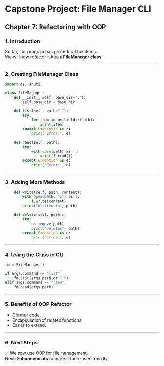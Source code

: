 # Capstone Project: File Manager CLI
## Chapter 7: Refactoring with OOP

### 1. Introduction
So far, our program has procedural functions.  
We will now refactor it into a **FileManager class**.

---

### 2. Creating FileManager Class
```python
import os, shutil

class FileManager:
    def __init__(self, base_dir="."):
        self.base_dir = base_dir

    def list(self, path="."):
        try:
            for item in os.listdir(path):
                print(item)
        except Exception as e:
            print("Error:", e)

    def read(self, path):
        try:
            with open(path) as f:
                print(f.read())
        except Exception as e:
            print("Error:", e)
```

---

### 3. Adding More Methods
```python
    def write(self, path, content):
        with open(path, "w") as f:
            f.write(content)
        print("Written to", path)

    def delete(self, path):
        try:
            os.remove(path)
            print("Deleted", path)
        except Exception as e:
            print("Error:", e)
```

---

### 4. Using the Class in CLI
```python
fm = FileManager()

if args.command == "list":
    fm.list(args.path or ".")
elif args.command == "read":
    fm.read(args.path)
```

---

### 5. Benefits of OOP Refactor
- Cleaner code.  
- Encapsulation of related functions.  
- Easier to extend.  

---

### 6. Next Steps
✅ We now use OOP for file management.  
Next: **Enhancements** to make it more user-friendly.
